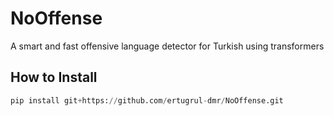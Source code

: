 # NoOffense
A smart and fast offensive language detector for Turkish using transformers


## How to Install

```python
pip install git+https://github.com/ertugrul-dmr/NoOffense.git
```
